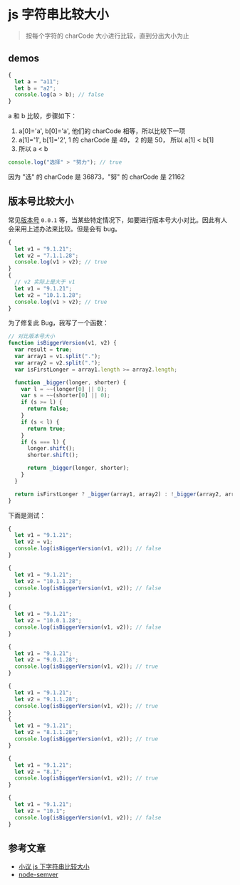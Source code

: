 # js 字符串比较大小

> 按每个字符的 charCode 大小进行比较，直到分出大小为止

## demos

```js
{
  let a = "a11";
  let b = "a2";
  console.log(a > b); // false
}
```

a 和 b 比较，步骤如下：

1.  a[0]='a', b[0]='a', 他们的 charCode 相等，所以比较下一项
2.  a[1]='1', b[1]='2', 1 的 charCode 是 49， 2 的是 50， 所以 a[1] < b[1]
3.  所以 a < b

```js
console.log("选择" > "努力"); // true
```

因为 "选" 的 charCode 是 36873，"努" 的 charCode 是 21162

## 版本号比较大小

常见[版本号](https://semver.org/lang/zh-CN/) `0.0.1` 等，当某些特定情况下，如要进行版本号大小对比。因此有人会采用上述办法来比较。但是会有 bug。

```js
{
  let v1 = "9.1.21";
  let v2 = "7.1.1.28";
  console.log(v1 > v2); // true
}
{
  // v2 实际上是大于 v1
  let v1 = "9.1.21";
  let v2 = "10.1.1.28";
  console.log(v1 > v2); // true
}
```

为了修复此 Bug，我写了一个函数：

```js
// 对比版本号大小
function isBiggerVersion(v1, v2) {
  var result = true;
  var array1 = v1.split(".");
  var array2 = v2.split(".");
  var isFirstLonger = array1.length >= array2.length;

  function _bigger(longer, shorter) {
    var l = ~~(longer[0] || 0);
    var s = ~~(shorter[0] || 0);
    if (s >= l) {
      return false;
    }
    if (s < l) {
      return true;
    }
    if (s === l) {
      longer.shift();
      shorter.shift();

      return _bigger(longer, shorter);
    }
  }

  return isFirstLonger ? _bigger(array1, array2) : !_bigger(array2, array1);
}
```

下面是测试：

```js
{
  let v1 = "9.1.21";
  let v2 = v1;
  console.log(isBiggerVersion(v1, v2)); // false
}

{
  let v1 = "9.1.21";
  let v2 = "10.1.1.28";
  console.log(isBiggerVersion(v1, v2)); // false
}

{
  let v1 = "9.1.21";
  let v2 = "10.0.1.28";
  console.log(isBiggerVersion(v1, v2)); // false
}

{
  let v1 = "9.1.21";
  let v2 = "9.0.1.28";
  console.log(isBiggerVersion(v1, v2)); // true
}

{
  let v1 = "9.1.21";
  let v2 = "9.1.1.28";
  console.log(isBiggerVersion(v1, v2)); // true
}
{
  let v1 = "9.1.21";
  let v2 = "8.1.1.28";
  console.log(isBiggerVersion(v1, v2)); // true
}

{
  let v1 = "9.1.21";
  let v2 = "8.1";
  console.log(isBiggerVersion(v1, v2)); // true
}

{
  let v1 = "9.1.21";
  let v2 = "10.1";
  console.log(isBiggerVersion(v1, v2)); // false
}
```

## 参考文章

- [小议 js 下字符串比较大小](https://www.cnblogs.com/52cik/p/js-string-comparison.html)
- [node-semver](https://github.com/npm/node-semver/blob/master/semver.js#L471-L491)
